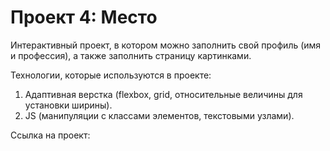 # Проект 4: Место

Интерактивный проект, в котором можно заполнить свой профиль (имя и профессия), а также заполнить страницу картинками.

Технологии, которые используются в проекте:
1. Адаптивная верстка (flexbox, grid, относительные величины для установки ширины).
2. JS (манипуляции с классами элементов, текстовыми узлами).

Ссылка на проект:


